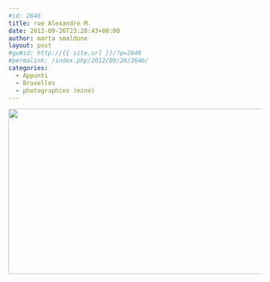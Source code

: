```yaml
---
#id: 2646
title: rue Alexandre M.
date: 2012-09-26T23:28:43+00:00
author: marta smaldone
layout: post
#gu#id: http://{{ site.url }}/?p=2646
#permalink: /index.php/2012/09/26/2646/
categories:
  - Appunti
  - Bruxelles
  - photographies (mine)
---
```

<p style="text-align: center;">
  <img class="aligncenter  wp-image-2647" title="markel01" src="{{ site.url }}/images/uploads/2012/12/markel01.jpg" alt="" width="512" height="329" srcset="{{ site.url }}/images/uploads/2012/12/markel01.jpg 702w, {{ site.url }}/images/uploads/2012/12/markel01-300x192.jpg 300w" sizes="(max-width: 512px) 100vw, 512px" />
</p>